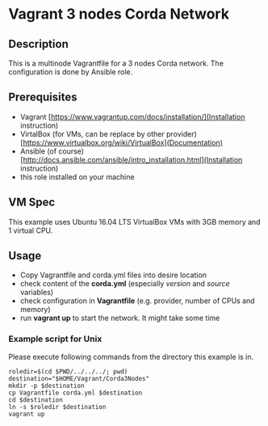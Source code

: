 # Vagrant 3 nodes Corda Network

## Description
This is a multinode Vagrantfile for a 3 nodes Corda network. The configuration is done by Ansible role.

## Prerequisites
- Vagrant  [https://www.vagrantup.com/docs/installation/](Installation instruction)
- VirtalBox (for VMs, can be replace by other provider) [https://www.virtualbox.org/wiki/VirtualBox](Documentation)
- Ansible (of course) [http://docs.ansible.com/ansible/intro_installation.html](Installation instruction)
- this role installed on your machine

## VM Spec
This example uses Ubuntu 16.04 LTS VirtualBox VMs with 3GB memory and 1 virtual CPU.

## Usage
- Copy Vagrantfile and corda.yml files into desire location
- check content of the **corda.yml** (especially _version_ and _source_ variables)
- check configuration in **Vagrantfile** (e.g. provider, number of CPUs and memory)
- run **vagrant up** to start the network. It might take some time

### Example script for Unix

Please execute following commands from the directory this example is in.

```
roledir=$(cd $PWD/../../../; pwd)
destination="$HOME/Vagrant/Corda3Nodes"
mkdir -p $destination
cp Vagrantfile corda.yml $destination
cd $destination
ln -s $roledir $destination
vagrant up
```

